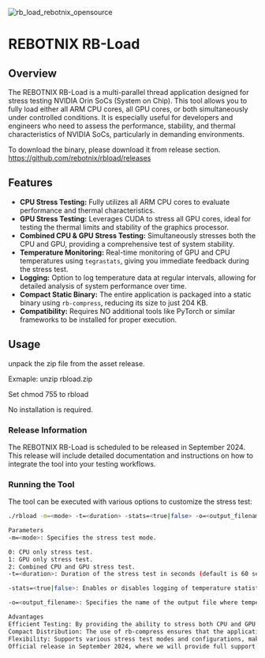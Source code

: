 ![rb_load_rebotnix_opensource](https://github.com/user-attachments/assets/e1dc4f22-664e-465e-93ee-5ffaf1c2645b)

# REBOTNIX RB-Load

## Overview

The REBOTNIX RB-Load is a multi-parallel thread application designed for stress testing NVIDIA Orin SoCs (System on Chip). This tool allows you to fully load either all ARM CPU cores, all GPU cores, or both simultaneously under controlled conditions. It is especially useful for developers and engineers who need to assess the performance, stability, and thermal characteristics of NVIDIA SoCs, particularly in demanding environments.

To download the binary, please download it from release section.
https://github.com/rebotnix/rbload/releases


## Features

- **CPU Stress Testing:** Fully utilizes all ARM CPU cores to evaluate performance and thermal characteristics.
- **GPU Stress Testing:** Leverages CUDA to stress all GPU cores, ideal for testing the thermal limits and stability of the graphics processor.
- **Combined CPU & GPU Stress Testing:** Simultaneously stresses both the CPU and GPU, providing a comprehensive test of system stability.
- **Temperature Monitoring:** Real-time monitoring of GPU and CPU temperatures using `tegrastats`, giving you immediate feedback during the stress test.
- **Logging:** Option to log temperature data at regular intervals, allowing for detailed analysis of system performance over time.
- **Compact Static Binary:** The entire application is packaged into a static binary using `rb-compress`, reducing its size to just 204 KB.
- **Compatibility:** Requires NO additional tools like PyTorch or similar frameworks to be installed for proper execution.

## Usage
unpack the zip file from the asset release.

Exmaple:
unzip rbload.zip

Set chmod 755 to rbload

No installation is required.


### Release Information

The REBOTNIX RB-Load is scheduled to be released in September 2024. This release will include detailed documentation and instructions on how to integrate the tool into your testing workflows.

### Running the Tool

The tool can be executed with various options to customize the stress test:

```bash
./rbload -m=<mode> -t=<duration> -stats=<true|false> -o=<output_filename>

Parameters
-m=<mode>: Specifies the stress test mode.

0: CPU only stress test.
1: GPU only stress test.
2: Combined CPU and GPU stress test.
-t=<duration>: Duration of the stress test in seconds (default is 60 seconds).

-stats=<true|false>: Enables or disables logging of temperature statistics to a file (default is true).

-o=<output_filename>: Specifies the name of the output file where temperature data will be logged.

Advantages
Efficient Testing: By providing the ability to stress both CPU and GPU cores, this tool ensures a thorough evaluation of NVIDIA SoCs.
Compact Distribution: The use of rb-compress ensures that the application is extremely lightweight, with a static binary size of just 204 KB.
Flexibility: Supports various stress test modes and configurations, making it adaptable to different testing needs.
Official release in September 2024, where we will provide full support and further enhancements to this powerful testing tool.

